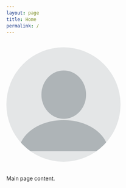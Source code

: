 ```yaml
---
layout: page
title: Home
permalink: /
---
```


<div class="content-wrapper">
  <div class="avatar-container" style="text-align: left; margin: 2rem 0;">
    <img src="/assets/profile.png" 
       alt="Emiliano Peña Ayala" 
       class="avatar"
       style="width: 300px; border-radius: 50%;">
  </div>
</div>


Main page content.
